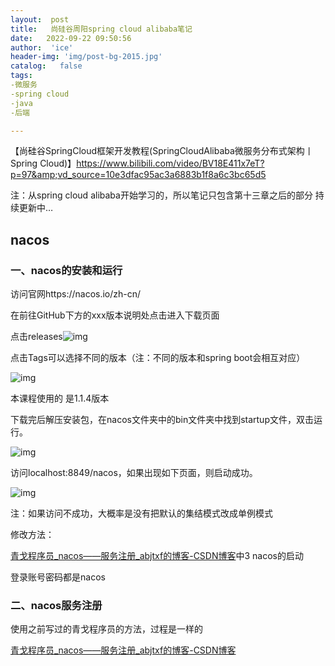 ```yaml
---
layout:  post
title:   尚硅谷周阳spring cloud alibaba笔记
date:   2022-09-22 09:50:56
author:  'ice'
header-img: 'img/post-bg-2015.jpg'
catalog:   false
tags:
-微服务
-spring cloud
-java
-后端

---
```



【尚硅谷SpringCloud框架开发教程(SpringCloudAlibaba微服务分布式架构丨Spring Cloud)】https://www.bilibili.com/video/BV18E411x7eT?p=97&amp;vd_source=10e3dfac95ac3a6883b1f8a6c3bc65d5

注：从spring cloud alibaba开始学习的，所以笔记只包含第十三章之后的部分
 持续更新中…




## nacos

### 一、nacos的安装和运行

访问官网https://nacos.io/zh-cn/

在前往GitHub下方的xxx版本说明处点击进入下载页面


点击releases![img](https://img-blog.csdnimg.cn/c8e3acbc41df4009b22e35f2b8e09ddd.png#pic_center)

点击Tags可以选择不同的版本（注：不同的版本和spring boot会相互对应）


![img](https://img-blog.csdnimg.cn/ed0e5e74da584a53ba00143fc0a7b3f0.png#pic_center)

本课程使用的 是1.1.4版本

下载完后解压安装包，在nacos文件夹中的bin文件夹中找到startup文件，双击运行。


![img](https://img-blog.csdnimg.cn/bb5e34d8183c4852903eb97466b68c69.png#pic_center)

访问localhost:8849/nacos，如果出现如下页面，则启动成功。


![img](https://img-blog.csdnimg.cn/f8f0cadd6bf94cca837f5966773c8df7.png#pic_center)

注：如果访问不成功，大概率是没有把默认的集结模式改成单例模式

修改方法：

 [青戈程序员_nacos——服务注册_abjtxf的博客-CSDN博客](https://blog.csdn.net/abjtxf/article/details/126965089#comments_23365646)中3 nacos的启动

登录账号密码都是nacos

### 二、nacos服务注册

使用之前写过的青戈程序员的方法，过程是一样的

 [青戈程序员_nacos——服务注册_abjtxf的博客-CSDN博客](https://blog.csdn.net/abjtxf/article/details/126965089#comments_23365646)

